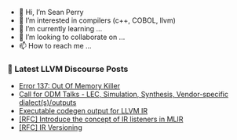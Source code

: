 - 👋 Hi, I’m Sean Perry
- 👀 I’m interested in compilers (c++, COBOL, llvm)
- 🌱 I’m currently learning ...
- 💞️ I’m looking to collaborate on ...
- 📫 How to reach me ...

<!---
s66perry/s66perry is a ✨ special ✨ repository because its `README.md` (this file) appears on your GitHub profile.
You can click the Preview link to take a look at your changes.
--->
### 📕 Latest LLVM Discourse Posts

<!-- DISCOURSE-LLVM:START -->
- [Error 137: Out Of Memory Killer](https://discourse.llvm.org/t/error-137-out-of-memory-killer/68098#post_8)
- [Call for ODM Talks - LEC, Simulation, Synthesis, Vendor-specific dialect&lpar;s&rpar;/outputs](https://discourse.llvm.org/t/call-for-odm-talks-lec-simulation-synthesis-vendor-specific-dialect-s-outputs/68354#post_1)
- [Executable codegen output for LLVM IR](https://discourse.llvm.org/t/executable-codegen-output-for-llvm-ir/68353#post_1)
- [[RFC] Introduce the concept of IR listeners in MLIR](https://discourse.llvm.org/t/rfc-introduce-the-concept-of-ir-listeners-in-mlir/67854#post_12)
- [[RFC] IR Versioning](https://discourse.llvm.org/t/rfc-ir-versioning/5893?page=2#post_30)
<!-- DISCOURSE-LLVM:END -->
